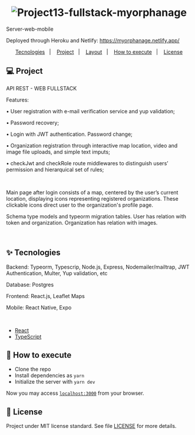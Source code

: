 

<h1 align="center">
  <img alt="Project13-fullstack-myorphanage" title="Project13-myorphanage" src=".github/logo.png" />
</h1>

Server-web-mobile

Deployed through Heroku and Netlify: https://myorphanage.netlify.app/

<p align="center">
  <a href="#-tecnologias">Tecnologies</a>&nbsp;&nbsp;&nbsp;|&nbsp;&nbsp;&nbsp;
  <a href="#-projeto">Project</a>&nbsp;&nbsp;&nbsp;|&nbsp;&nbsp;&nbsp;
  <a href="#-layout">Layout</a>&nbsp;&nbsp;&nbsp;|&nbsp;&nbsp;&nbsp;
  <a href="#-como-executar">How to execute</a>&nbsp;&nbsp;&nbsp;|&nbsp;&nbsp;&nbsp;
  <a href="#-licença">License</a>
</p>

## 💻 Project

API REST - WEB FULLSTACK
<br>
<p>Features:</p>
<p>•	User registration with e-mail verification service and yup validation; </p>
<p>•	Password recovery;</p>
<p>•	Login with JWT authentication. Password change;</p>
<p>•	Organization registration  through  interactive map location, video and image file uploads, and simple text imputs;</p>
<p>•	checkJwt and checkRole route middlewares to distinguish users’ permission and hierarquical set of rules;</p>

<br>
<p>Main page after login consists of a map, centered by the user’s current location, displaying icons representing registered organizations. These clickable icons direct user to the organization's profile page.</p>
<p>Schema type models and typeorm migration tables. User has relation with token and organization. Organization has relation with images.</p>

<br>

## ✨ Tecnologies

<p>Backend: Typeorm, Typescrip, Node.js, Express, Nodemailer/mailtrap, JWT Authentication, Multer, Yup validation,  etc</p>
<p>Database: Postgres</p>
<p>Frontend: React.js, Leaflet Maps </p>
<p>Mobile: React Native, Expo</p>

<br>

- [React](https://reactjs.org)
- [TypeScript](https://www.typescriptlang.org/)



## 🚀 How to execute

- Clone the repo
- Install dependencies as `yarn`
- Initialize the server with `yarn dev`

Now you may access [`localhost:3000`](http://localhost:3000) from your browser.

## 📄 License

Project under MIT license standard. See file [LICENSE](LICENSE.md) for more details.
